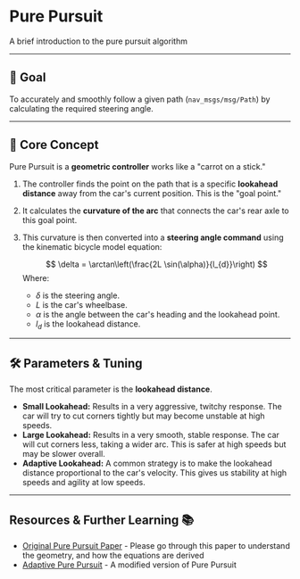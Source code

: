 # Pure Pursuit

A brief introduction to the pure pursuit algorithm

---

## 🎯 Goal
To accurately and smoothly follow a given path (`nav_msgs/msg/Path`) by calculating the required steering angle.

---

## 🧠 Core Concept
Pure Pursuit is a **geometric controller** works like a "carrot on a stick."
1.  The controller finds the point on the path that is a specific **lookahead distance** away from the car's current position. This is the "goal point."
2.  It calculates the **curvature of the arc** that connects the car's rear axle to this goal point.
3.  This curvature is then converted into a **steering angle command** using the kinematic bicycle model equation:

    $$
    \delta = \arctan\left(\frac{2L \sin(\alpha)}{l_{d}}\right)
    $$
    Where:
    * $\delta$ is the steering angle.
    * $L$ is the car's wheelbase.
    * $\alpha$ is the angle between the car's heading and the lookahead point.
    * $l_{d}$ is the lookahead distance.

---

## 🛠️ Parameters & Tuning
The most critical parameter is the **lookahead distance**.

* **Small Lookahead:** Results in a very aggressive, twitchy response. The car will try to cut corners tightly but may become unstable at high speeds.
* **Large Lookahead:** Results in a very smooth, stable response. The car will cut corners less, taking a wider arc. This is safer at high speeds but may be slower overall.
* **Adaptive Lookahead:** A common strategy is to make the lookahead distance proportional to the car's velocity. This gives us stability at high speeds and agility at low speeds.

---

## Resources & Further Learning 📚

* [Original Pure Pursuit Paper](https://www.ri.cmu.edu/pub_files/pub3/coulter_r_craig_1992_1/coulter_r_craig_1992_1.pdf) - Please go through this paper to understand the geometry, and how the equations are derived
* [Adaptive Pure Pursuit](https://arxiv.org/abs/2111.08873) - A modified version of Pure Pursuit
    
